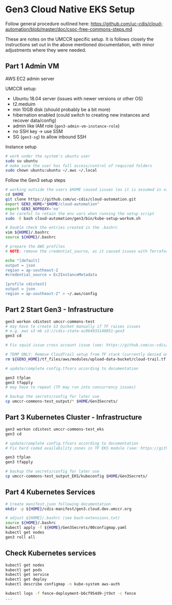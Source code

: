 # Gen3 Cloud Native EKS Setup

Follow general procedure outlined here:
https://github.com/uc-cdis/cloud-automation/blob/master/doc/csoc-free-commons-steps.md


These are notes on the UMCCR specific setup. It is follows closely the instructions set out in the above mentioned documentation, with minor adjustments where they were needed.


## Part 1 Admin VM

AWS EC2 admin server

UMCCR setup:

- Ubuntu 18.04 server (issues with newer versions or other OS)
- t2.meduim
- min 10GB disk (should probably be a bit more)
- hibernation enabled (could switch to creating new instances and recover data/config)
- admin like IAM role (`gen3-admin-vm-instance-role`)
- no SSH key -> use SSM
- SG (`gen3-sg`) to allow inbound SSH


Instance setup
```bash
# work under the system's ubuntu user
sudo su ubuntu
# make sure the user has full access/control of required folders
sudo chown ubuntu:ubuntu ~/.aws ~/.local
```


Follow the Gen3 setup steps
```bash
# working outside the users $HOME caused issues (as it is assumed in various scripts)
cd $HOME
git clone https://github.com/uc-cdis/cloud-automation.git
export GEN3_HOME="$HOME/cloud-automation"
export GEN3_NOPROXY='no'
# be careful to retain the env vars when running the setup script
sudo -E bash cloud-automation/gen3/bin/kube-setup-workvm.sh

# Double check the entries created in the .bashrc
vim ${HOME}/.bashrc
source ${HOME}/.bashrc

# prepare the AWS profiles
# NOTE: remove the credential_source, as it caused issues with Terraform 12 AWS provider (CredentialRequiresARNError)

echo "[default]
output = json
region = ap-southeast-2
#credential_source = Ec2InstanceMetadata

[profile cdistest]
output = json
region = ap-southeast-2" > ~/.aws/config
```



## Part 2 Start Gen3 - Infrastructure

```bash
gen3 workon cdistest umccr-commons-test
# may have to create S3 bucket manually if TF raises issues
# e.g. aws s3 mb s3://cdis-state-ac064933140851-gen3
gen3 cd

# Fix squid issue cross account issue (see: https://github.com/uc-cdis/cloud-automation/pull/1507)

# TEMP ONLY: Remove CloudTrail setup from TF stack (currently denied on UoM AWS)
rm ${GEN3_HOME}/tf_files/aws/modules/upload-data-bucket/cloud-trail.tf

# update/complete config.tfvars according to documentation

gen3 tfplan
gen3 tfapply
# may have to repeat (TF may run into concurrency issues)

# backup the secrets/config for later use
cp umccr-commons-test_output/* $HOME/Gen3Secrets/
```


## Part 3 Kubernetes Cluster - Infrastructure

```bash
gen3 workon cdistest umccr-commons-test_eks
gen3 cd

# update/complete config.tfvars according to documentation
# Fix hard coded availability zones in TF EKS module (see: https://github.com/uc-cdis/cloud-automation/pull/1573)

gen3 tfplan
gen3 tfapply

# backup the secrets/config for later use
cp umccr-commons-test_output_EKS/kubeconfig $HOME/Gen3Secrets/
```


## Part 4 Kubernetes Services

```bash
# Create manifest.json following documentation
mkdir -p ${HOME}/cdis-manifest/gen3.cloud.dev.umccr.org

# adjust ${HOME}/.bashrc (see bash-extensions.txt)
source ${HOME}/.bashrc
kubectl apply -f ${HOME}/Gen3Secrets/00configmap.yaml
kubectl get nodes
gen3 roll all
```

## Check Kubernetes services

```bash
kubectl get nodes
kubectl get pods
kubectl get service
kubectl get deploy
kubectl describe configmap -n kube-system aws-auth

kubectl logs -f fence-deployment-b6cf954d9-jt9xt -c fence
...
```